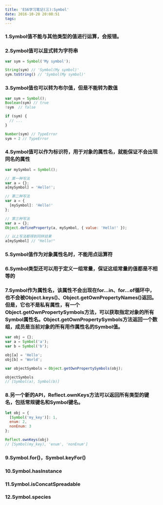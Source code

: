```yaml
---
title: 'ES6学习笔记(三):Symbol'
date: 2016-10-28 20:08:51
tags:
---
```



### 1.Symbol值不能与其他类型的值进行运算，会报错。
### 2.Symbol值可以显式转为字符串
```javascript
var sym = Symbol('My symbol');

String(sym) // 'Symbol(My symbol)'
sym.toString() // 'Symbol(My symbol)'
```

### 3.Symbol值也可以转为布尔值，但是不能转为数值
```javascript
var sym = Symbol();
Boolean(sym) // true
!sym  // false

if (sym) {
  // ...
}

Number(sym) // TypeError
sym + 2 // TypeError
```

### 4.Symbol值可以作为标识符，用于对象的属性名，就能保证不会出现同名的属性
```javascript
var mySymbol = Symbol();

// 第一种写法
var a = {};
a[mySymbol] = 'Hello!';

// 第二种写法
var a = {
  [mySymbol]: 'Hello!'
};

// 第三种写法
var a = {};
Object.defineProperty(a, mySymbol, { value: 'Hello!' });

// 以上写法都得到同样结果
a[mySymbol] // "Hello!"
```

### 5.Symbol值作为对象属性名时，不能用点运算符

### 6.Symbol类型还可以用于定义一组常量，保证这组常量的值都是不相等的

### 7.Symbol作为属性名，该属性不会出现在for...in、for...of循环中，也不会被Object.keys()、Object.getOwnPropertyNames()返回。但是，它也不是私有属性，有一个Object.getOwnPropertySymbols方法，可以获取指定对象的所有Symbol属性名。Object.getOwnPropertySymbols方法返回一个数组，成员是当前对象的所有用作属性名的Symbol值。
```javascript
var obj = {};
var a = Symbol('a');
var b = Symbol('b');

obj[a] = 'Hello';
obj[b] = 'World';

var objectSymbols = Object.getOwnPropertySymbols(obj);

objectSymbols
// [Symbol(a), Symbol(b)]
```

### 8.另一个新的API，Reflect.ownKeys方法可以返回所有类型的键名，包括常规键名和Symbol键名。
```javascript
let obj = {
  [Symbol('my_key')]: 1,
  enum: 2,
  nonEnum: 3
};

Reflect.ownKeys(obj)
// [Symbol(my_key), 'enum', 'nonEnum']
```

### 9.Symbol.for()，Symbol.keyFor()

### 10.Symbol.hasInstance

### 11.Symbol.isConcatSpreadable

### 12.Symbol.species 